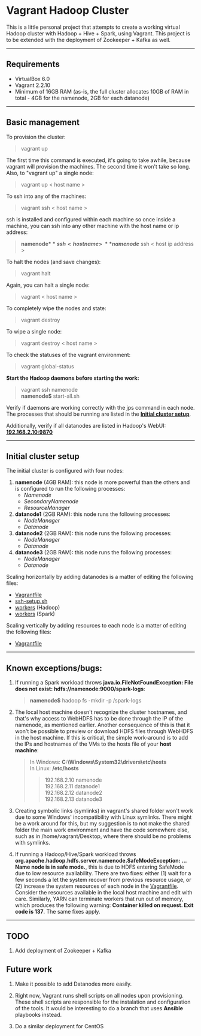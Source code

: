 # Vagrant Hadoop Cluster

This is a little personal project that attempts to create a working virtual Hadoop cluster with Hadoop + Hive + Spark, using Vagrant. This project is to be extended with the deployment of Zookeeper + Kafka as well.

---
## Requirements

- VirtualBox 6.0
- Vagrant 2.2.10
- Minimum of 16GB RAM (as-is, the full cluster allocates 10GB of RAM in total - 4GB for the namenode, 2GB for each datanode)

---
## Basic management

To provision the cluster:

> vagrant up

The first time this command is executed, it's going to take awhile, because vagrant will provision the machines. The second time it won't take so long. Also, to "vagrant up" a single node:

> vagrant up < host name >

To ssh into any of the machines:

> vagrant ssh < host name >

ssh is installed and configured within each machine so once inside a machine, you can ssh into any other machine with the host name or ip address:

> **namenode$** ssh < host name >\
> **namenode$** ssh < host ip address >

To halt the nodes (and save changes):

> vagrant halt

Again, you can halt a single node:

> vagrant < host name >

To completely wipe the nodes and state:

> vagrant destroy

To wipe a single node:

> vagrant destroy < host name >

To check the statuses of the vagrant environment:

> vagrant global-status

**Start the Hadoop daemons before starting the work:**

> vagrant ssh namenode\
> **namenode$** start-all.sh

Verify if daemons are working correctly with the jps command in each node. The processes that should be running are listed in the [**Initial cluster setup**](#initial-cluster-setup).

Additionally, verify if all datanodes are listed in Hadoop's WebUI: [**192.168.2.10:9870**](192.168.2.10:9870)

---
## Initial cluster setup

The initial cluster is configured with four nodes:
1. **namenode** (4GB RAM): this node is more powerful than the others and is configured to run the following processes: 
   - *Namenode* 
   - *SecondaryNamenode* 
   - *ResourceManager* 
2. **datanode1** (2GB RAM): this node runs the following processes:
   - *NodeManager*
   - *Datanode*
3. **datanode2** (2GB RAM): this node runs the following processes:
   - *NodeManager*
   - *Datanode*
4. **datanode3** (2GB RAM): this node runs the following processes:
   - *NodeManager*
   - *Datanode*

Scaling horizontally by adding datanodes is a matter of editing the following files:
 - [Vagrantfile](./Vagrantfile)
 - [ssh-setup.sh](./scripts/ssh-setup.sh)
 - [workers](./configs/hadoop/workers) (Hadoop)
 - [workers](./configs/spark/workers) (Spark)

Scaling vertically by adding resources to each node is a matter of editing the following files:
 - [Vagrantfile](./Vagrantfile)

---
## Known exceptions/bugs:

1. If running a Spark workload throws **java.io.FileNotFoundException: File does not exist: hdfs://namenode:9000/spark-logs**:
   > **namenode$** hadoop fs -mkdir -p /spark-logs

2. The local host machine doesn't recognize the cluster hostnames, and that's why access to WebHDFS has to be done through the IP of the namenode, as mentioned earlier. Another consequence of this is that it won't be possible to preview or download HDFS files through WebHDFS in the host machine. If this is critical, the simple work-around is to add the IPs and hostnames of the VMs to the hosts file of your **host machine**:

   > In Windows: **C:\Windows\System32\drivers\etc\hosts**\
   > In Linux: **/etc/hosts**
   > > 192.168.2.10 namenode\
   > > 192.168.2.11 datanode1\
   > > 192.168.2.12 datanode2\
   > > 192.168.2.13 datanode3

3. Creating symbolic links (symlinks) in vagrant's shared folder won't work due to some Windows' incompatibility with Linux symlinks. There might be a work around for this, but my suggestion is to not make the shared folder the main work environment and have the code somewhere else, such as in /home/vagrant/Desktop, where there should be no problems with symlinks.

4. If running a Hadoop/Hive/Spark workload throws **org.apache.hadoop.hdfs.server.namenode.SafeModeException: ... Name node is in safe mode.**, this is due to HDFS entering SafeMode due to low resource availability. There are two fixes: either (1) wait for a few seconds a let the system recover from previous resource usage, or (2) increase the system resources of each node in the [Vagrantfile](./Vagrantfile). Consider the resources available in the local host machine and edit with care. Similarly, YARN can terminate workers that run out of memory, which produces the following warning: **Container killed on request. Exit code is 137**. The same fixes apply.

---
## TODO

1. Add deployment of Zookeeper + Kafka

## Future work

1. Make it possible to add Datanodes more easily.

2. Right now, Vagrant runs shell scripts on all nodes upon provisioning. These shell scripts are responsible for the instalation and configuration of the tools. It would be interesting to do a branch that uses **Ansible** playbooks instead.

3. Do a similar deployment for CentOS
